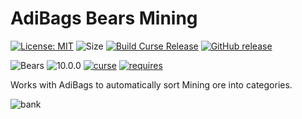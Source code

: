 # AdiBags Bears Mining  
[![License: MIT](https://img.shields.io/badge/License-MIT-yellow.svg)](https://opensource.org/licenses/MIT)
![Size](https://img.shields.io/github/repo-size/N6REJ/AdiBags_Bears_Mining) 
[![Build Curse Release](https://github.com/N6REJ/AdiBags_Bears_Mining/actions/workflows/release.yml/badge.svg)](https://github.com/N6REJ/AdiBags_Bears_Mining/actions/workflows/release.yml) 
[![GitHub release](https://img.shields.io/github/release/N6REJ/AdiBags_Bears_Mining.svg)](https://GitHub.com/N6REJ/AdiBags_Bears_Mining/releases/)

![Bears](https://img.shields.io/badge/Supports-Shadowlands-0B68D7)
![10.0.0](https://img.shields.io/badge/Ready_for-10.0.0-darkgreen)
[![curse](https://img.shields.io/badge/Curseforge_Project_ID:-446529-purple)](https://www.curseforge.com/wow/addons/adibags_shadowlands_Mining)
[![requires](https://img.shields.io/badge/Requires-AdiBags-brown)](https://www.curseforge.com/wow/addons/adibags)


Works with AdiBags to automatically sort Mining ore into categories.

![bank](https://user-images.githubusercontent.com/1850089/127771688-fb236771-f54f-4c55-849e-641a88e24501.png)
